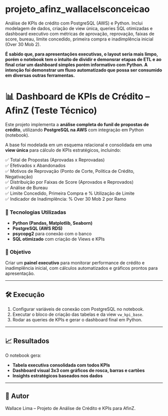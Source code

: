 # projeto_afinz_wallacelsconceicao
Análise de KPIs de crédito com PostgreSQL (AWS) e Python. Inclui modelagem de dados, criação de view única, queries SQL otimizadas e dashboard executivo com métricas de aprovação, reprovação, faixas de score, bureau, limite concedido, primeira compra e inadimplência inicial (Over 30 Mob 2).

**É sabido que, para apresentações executivas, o layout seria mais limpo, porém o notebook tem o intuito de dividir e demonsrar etapas de ETL e ao final criar um dashboard simples porém informativo com Python. A intenção foi demonstrar um fluxo automatizado que possa ser consumido em diversas outras ferramentas.**

# 📊 Dashboard de KPIs de Crédito – AfinZ (Teste Técnico)

Este projeto implementa a **análise completa do funil de propostas de crédito**, utilizando **PostgreSQL na AWS** com integração em Python (notebook). 

A base foi modelada em um esquema relacional e consolidada em uma **view única** para cálculo de KPIs estratégicos, incluindo:

✅ Total de Propostas (Aprovadas x Reprovadas)  
✅ Efetivados x Abandonados  
✅ Motivos de Reprovação (Ponto de Corte, Política de Crédito, Negativação)  
✅ Distribuição por Faixas de Score (Aprovados e Reprovados)  
✅ Análise de Bureau  
✅ Limite Concedido, Primeira Compra e % Utilização de Limite  
✅ Indicador de Inadimplência: % Over 30 Mob 2 por Ramo  

### 🚀 **Tecnologias Utilizadas**
- **Python (Pandas, Matplotlib, Seaborn)**  
- **PostgreSQL (AWS RDS)**  
- **psycopg2** para conexão com o banco  
- **SQL otimizado** com criação de Views e KPIs  

### 📌 **Objetivo**
Criar um **painel executivo** para monitorar performance de crédito e inadimplência inicial, com cálculos automatizados e gráficos prontos para apresentação.

---

## 🛠️ **Execução**
1. Configurar variáveis de conexão com PostgreSQL no notebook.  
2. Executar o bloco de criação das tabelas e da view `vw_kpi_base`.  
3. Rodar as queries de KPIs e gerar o dashboard final em Python.

---

## 📈 **Resultados**
O notebook gera:
- **Tabela executiva consolidada com todos KPIs**
- **Dashboard visual 3x3 com gráficos de rosca, barras e cartões**
- **Insights estratégicos baseados nos dados**

---

## 📌 **Autor**
Wallace Lima – Projeto de Análise de Crédito e KPIs para AfinZ.
